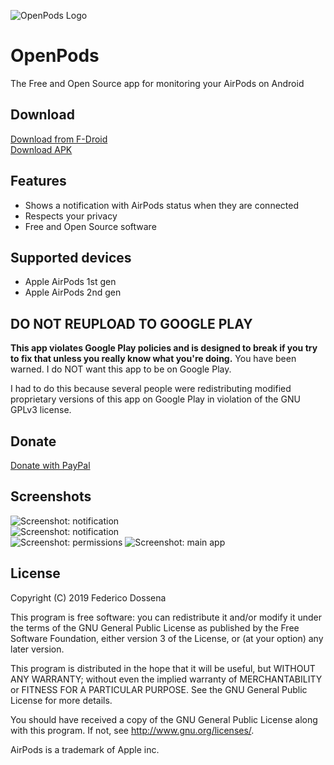 ![OpenPods Logo](fastlane/metadata/android/en-US/images/featureGraphic.png)

# OpenPods
The Free and Open Source app for monitoring your AirPods on Android

## Download
[Download from F-Droid](https://f-droid.org/repository/browse/?fdid=com.dosse.airpods)  
[Download APK](https://downloads.fdossena.com/geth.php?r=openpods-apk)

## Features
* Shows a notification with AirPods status when they are connected
* Respects your privacy
* Free and Open Source software

## Supported devices
* Apple AirPods 1st gen
* Apple AirPods 2nd gen

## DO NOT REUPLOAD TO GOOGLE PLAY
**This app violates Google Play policies and is designed to break if you try to fix that unless you really know what you're doing.** You have been warned. I do NOT want this app to be on Google Play.

I had to do this because several people were redistributing modified proprietary versions of this app on Google Play in violation of the GNU GPLv3 license.

## Donate
[Donate with PayPal](https://www.paypal.me/sineisochronic)

## Screenshots
![Screenshot: notification](fastlane/metadata/android/en-US/images/phoneScreenshots/screen1.png)  
![Screenshot: notification](fastlane/metadata/android/en-US/images/phoneScreenshots/screen2.png)  
![Screenshot: permissions](fastlane/metadata/android/en-US/images/phoneScreenshots/screen3.png)
![Screenshot: main app](fastlane/metadata/android/en-US/images/phoneScreenshots/screen4.png)

## License
Copyright (C) 2019 Federico Dossena

This program is free software: you can redistribute it and/or modify
it under the terms of the GNU General Public License as published by
the Free Software Foundation, either version 3 of the License, or
(at your option) any later version.

This program is distributed in the hope that it will be useful,
but WITHOUT ANY WARRANTY; without even the implied warranty of
MERCHANTABILITY or FITNESS FOR A PARTICULAR PURPOSE.  See the
GNU General Public License for more details.

You should have received a copy of the GNU General Public License
along with this program.  If not, see <http://www.gnu.org/licenses/>.

AirPods is a trademark of Apple inc.
